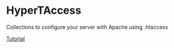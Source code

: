 # HyperTAccess
Collections to configure your server with Apache using .htaccess

[Tutorial](https://charliezstong.github.io/HyperTAccess/tutorial/)